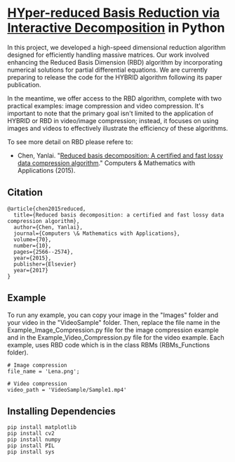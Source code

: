 # [HYper-reduced Basis Reduction via Interactive Decomposition](https://ishmaelrezaei.github.io/HYBRID/) in Python

In this project, we developed a high-speed dimensional reduction algorithm designed for efficiently handling massive matrices. Our work involved enhancing the Reduced Basis Dimension (RBD) algorithm by incorporating numerical solutions for partial differential equations. We are currently preparing to release the code for the HYBRID algorithm following its paper publication.

In the meantime, we offer access to the RBD algorithm, complete with two practical examples: image compression and video compression. It's important to note that the primary goal isn't limited to the application of HYBRID or RBD in video/image compression; instead, it focuses on using images and videos to effectively illustrate the efficiency of these algorithms.

To see more detail on RBD please refere to:

  - Chen, Yanlai. "[Reduced basis decomposition: A certified and fast lossy data compression algorithm](https://www.sciencedirect.com/science/article/pii/S0898122115004630)." Computers & Mathematics with Applications (2015).

## Citation

    @article{chen2015reduced,
      title={Reduced basis decomposition: a certified and fast lossy data compression algorithm},
      author={Chen, Yanlai},
      journal={Computers \& Mathematics with Applications},
      volume={70},
      number={10},
      pages={2566--2574},
      year={2015},
      publisher={Elsevier}
      year={2017}
    }


## Example

To run any example, you can copy your image in the "Images" folder and your video in the "VideoSample" folder. Then, replace the file name in the Example_Image_Compression.py file for the image compression example and in the Example_Video_Compression.py file for the video example. Each example, uses RBD code which is in the class RBMs (RBMs_Functions folder).

    # Image compression
    file_name = 'Lena.png';
    
    # Video compression
    video_path = 'VideoSample/Sample1.mp4'

## Installing Dependencies

    pip install matplotlib
    pip install cv2
    pip install numpy
    pip install PIL
    pip install sys
    
